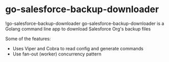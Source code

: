 # go-salesforce-backup-downloader

!go-salesforce-backup-downloader
go-salesforce-backup-downloader is a Golang command line app to download Salesforce Org's backup files

Some of the features:

* Uses Viper and Cobra to read config and generate commands
* Use fan-out (worker) concurrency pattern